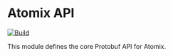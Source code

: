 # Atomix API

[![Build](https://github.com/atomix/atomix/actions/workflows/build-and-test-api.yml/badge.svg)](https://github.com/atomix/atomix/actions/workflows/build-and-test-api.yml)

This module defines the core Protobuf API for Atomix.

